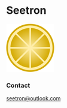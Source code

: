 # Seetron
![Seetron logo](https://github.com/narques/Seetron/blob/master/LXEngine/Resources/SeetronIcon128.png) 

### Contact
seetron@outlook.com
